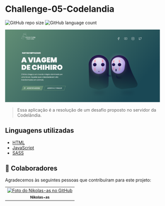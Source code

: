 # Challenge-05-Codelandia

![GitHub repo size](https://img.shields.io/github/repo-size/Nikolas-as/Challenge-05-Codelandia?style=for-the-badge)
![GitHub language count](https://img.shields.io/github/languages/count/Nikolas-as/Challenge-05-Codelandia?style=for-the-badge)


<img src="./img.PNG" alt="exemplo imagem">

> Essa aplicação é a resolução de um desafio proposto no servidor da Codelândia.
>
## Linguagens utilizadas

- [HTML](https://developer.mozilla.org/pt-BR/docs/Web/HTML)
- [JavaScript](https://developer.mozilla.org/pt-BR/docs/orphaned/Web/JavaScript)
- [SASS](https://sass-lang.com/)

## 🤝 Colaboradores

Agradecemos às seguintes pessoas que contribuíram para este projeto:

<table>
  <tr>
    <td align="center">
      <a href="#">
        <img src="https://avatars.githubusercontent.com/u/62979208?v=4" width="100px;" alt="Foto do Nikolas-as no GitHub"/><br>
        <sub>
          <b>Nikolas-as</b>
        </sub>
      </a>
    </td>
</table>



